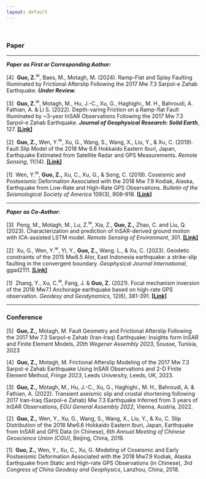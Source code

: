 ```yaml
---
layout: default
---
```


<br>

<html>
<meta charset="UTF-8">
<body>

<h3>Paper</h3>

<hr>
<p><i><b>Paper as First or Corresponding Aothor:</b></i></p>

<p> [4]&nbsp; <b>Guo, Z.</b><sup>&#9993;</sup>, Baes, M., Motagh, M. (2024). Ramp-Flat and Splay Faulting Illuminated by Frictional Afterslip Following the 2017 Mw 7.3 Sarpol-e Zahab Earthquake. <i><b>Under Review.</b></i>

<p> [3]&nbsp; <b>Guo, Z.</b><sup>&#9993;</sup>, Motagh, M., Hu, J.-C., Xu, G., Haghighi., M. H., Bahroudi, A.  Fathian, A. & Li S. (2022). Depth-varing Friction on a Ramp-flat Fault Illuminated by ~3-yesr InSAR Observations Following the 2017 Mw 7.3 Sarpol-e Zahab Earthquake. <i><b>Journal of Geophysical Research: Solid Earth</b></i>, 127. <a href="https://agupubs.onlinelibrary.wiley.com/doi/10.1029/2022JB025148"><b>[Link]</b></a></p>

<p> [2]&nbsp; <b>Guo, Z.,</b> Wen, Y.<sup>&#9993;</sup>, Xu, G., Wang, S., Wang, X., Liu, Y., & Xu, C. (2019). Fault Slip Model of the 2018 Mw 6.6 Hokkaido Eastern Iburi, Japan, Earthquake Estimated from Satellite Radar and GPS Measurements. <i>Remote Sensing</i>, 11(14). <a href="https://doi.org/10.3390/rs11141667"><b>[Link]</b></a></p>

<p> [1]&nbsp; Wen, Y.<sup>&#9993;</sup>, <b>Guo, Z.,</b> Xu, C., Xu, G., & Song, C. (2019). Coseismic and Postseismic Deformation Associated with the 2018 Mw 7.9 Kodiak, Alaska, Earthquake from Low-Rate and High-Rate GPS Observations. <i>Bulletin of the Seismological Society of America</i> 109(3), 908–918. <a href="https://doi.org/10.1785/0120180246"><b>[Link]</b></a></p>


<hr>
<p><i><b>Paper as Co-Aothor:</b></i></p>

<p> [3]&nbsp; Peng, M., Motagh, M., Lu, Z.<sup>&#9993;</sup>, Xia, Z., <b>Guo, Z.,</b> Zhao, C. and Liu, Q. (2023). Characterization and prediction of InSAR-derived ground motion with ICA-assisted LSTM model. <i>Remote Sensing of Environment</i>, 301. <a href="https://www.sciencedirect.com/science/article/pii/S0034425723004753?dgcid=coauthor"><b>[Link]</b></a></p>

<p> [2]&nbsp; Xu, G., Wen, Y.<sup>&#9993;</sup>, Yi, Y., <b>Guo, Z.,</b> Wang. L., & Xu, C. (2023). Geodetic constraints of the 2015 Mw6.5 Alor, East Indonesia earthquake: a strike-slip faulting in the convergent boundary. <i>Geophysical Journal International</i>, ggad2111. <a href="https://academic.oup.com/gji/advance-article/doi/10.1093/gji/ggad211/7176061"><b>[Link]</b></a></p>

<p> [1]&nbsp; Zhang, Y., Xu, C.<sup>&#9993;</sup>, Fang, J. & <b>Guo, Z.</b> (2021). Focal mechanism inversion of the 2018 Mw7.1 Anchorage earthquake based on high-rate GPS observation. <i>Geodesy and Geodynamics</i>, 12(6), 381-391. <a href="https://doi.org/10.1016/j.geog.2021.09.004"><b>[Link]</b></a></p>

<hr>

<h3>Conference</h3>

<p> [5]&nbsp; <b>Guo, Z.,</b> Motagh, M. Fault Geometry and Frictional Afterslip Following the 2017 Mw 7.3 Sarpol-e Zahab (Iran-Iraq) Earthquake: Insights form InSAR and Finite Element Models, <i>20th Wegener Assembly 2023</i>,  Sousse, Tunisia, 2023</p>

<p> [4]&nbsp; <b>Guo, Z.,</b> Motagh, M. Frictional Afterslip Modeling of the 2017 Mw 7.3 Sarpol-e Zahab Earthquake Using InSAR Observations and 2-D Finite Element Method, <i>Fringe 2023</i>, Leeds University, Leeds, UK, 2023.</p>

<p> [3]&nbsp; <b>Guo, Z.,</b> Motagh, M., Hu, J.-C., Xu, G., Haghighi., M. H., Bahroudi, A. & Fathian, A. (2022). Transient aseismic slip and crustal shortening following 2017 Iran-Iraq (Sarpol-e Zahab) Mw 7.3 Earthquake Inferred from 3 years of InSAR Observations, <i>EGU General Assembly 2022</i>, Vienna, Austria, 2022.</p>

<p> [2]&nbsp; <b>Guo, Z.,</b> Wen, Y., Xu, G., Wang, S., Wang, X., Liu, Y., & Xu, C. Slip Distribution of the 2018 Mw6.6 Hokkaido Eastern Iburi, Japan, Earthquake from InSAR and GPS Data (in Chinese), <i>6th Annual Meeting of Chinese Geoscience Union (CGU)</i>, Beijing, China, 2019.</p>

<p> [1]&nbsp; <b>Guo, Z.,</b> Wen, Y., Xu, C., Xu, G. Modeling of Coseismic and Early Postseismic Deformation Associated with the 2018 Mw7.9 Kodiak, Alaska Earthquake from Static and High-rate GPS Observations (in Chinese), <i>3rd Congress of China Geodesy and Geophysics</i>, Lanzhou, China, 2018.</p>

</body> 
</html>

<br><br>



